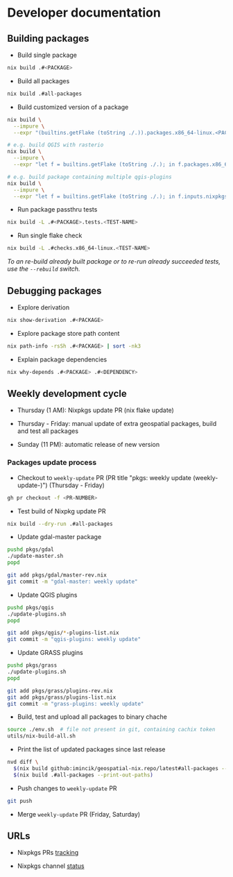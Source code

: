 # Developer documentation

## Building packages

* Build single package
```bash
nix build .#<PACKAGE>
```

* Build all packages
```bash
nix build .#all-packages
```

* Build customized version of a package
```bash
nix build \
  --impure \
  --expr "(builtins.getFlake (toString ./.)).packages.x86_64-linux.<PACKAGE>.override { <PARAMETER> = <VALUE>; }"

# e.g. build QGIS with rasterio
nix build \
  --impure \
  --expr "let f = builtins.getFlake (toString ./.); in f.packages.x86_64-linux.qgis.override { extraPythonPackages = ps: with f.packages.x86_64-linux; [ python3-rasterio ]; }"

# e.g. build package containing multiple qgis-plugins
nix build \
  --impure \
  --expr "let f = builtins.getFlake (toString ./.); in f.inputs.nixpkgs.legacyPackages.x86_64-linux.symlinkJoin { name = \"qgis-plugins\"; paths = with f.packages.x86_64-linux; [ qgis-plugin-qgis2web qgis-plugin-MapTiler ]; }"
```

* Run package passthru tests
```bash
nix build -L .#<PACKAGE>.tests.<TEST-NAME>
```

* Run single flake check
```bash
nix build -L .#checks.x86_64-linux.<TEST-NAME>
```

_To an re-build already built package or to re-run already succeeded tests, use the
`--rebuild` switch._

## Debugging packages

* Explore derivation
```bash
nix show-derivation .#<PACKAGE>
```

* Explore package store path content
```bash
nix path-info -rsSh .#<PACKAGE> | sort -nk3
```

* Explain package dependencies
```bash
nix why-depends .#<PACKAGE> .#<DEPENDENCY>
```


## Weekly development cycle

* Thursday (1 AM): Nixpkgs update PR (nix flake update)

* Thursday - Friday: manual update of extra geospatial packages, build and test all packages

* Sunday (11 PM): automatic release of new version

### Packages update process

* Checkout to `weekly-update` PR
  (PR title "pkgs: weekly update (weekly-update-<DATE>)") (Thursday - Friday)
```bash
gh pr checkout -f <PR-NUMBER>
```

* Test build of Nixpkg update PR
```bash
nix build --dry-run .#all-packages
```

* Update gdal-master package
```bash
pushd pkgs/gdal
./update-master.sh
popd

git add pkgs/gdal/master-rev.nix
git commit -m "gdal-master: weekly update"
```

* Update QGIS plugins
```bash
pushd pkgs/qgis
./update-plugins.sh
popd

git add pkgs/qgis/*-plugins-list.nix
git commit -m "qgis-plugins: weekly update"
```

* Update GRASS plugins
```bash
pushd pkgs/grass
./update-plugins.sh
popd

git add pkgs/grass/plugins-rev.nix
git add pkgs/grass/plugins-list.nix
git commit -m "grass-plugins: weekly update"
```

* Build, test and upload all packages to binary chache
```bash
source ./env.sh  # file not present in git, containing cachix token
utils/nix-build-all.sh
```

* Print the list of updated packages since last release
```bash
nvd diff \
  $(nix build github:imincik/geospatial-nix.repo/latest#all-packages --print-out-paths) \
  $(nix build .#all-packages --print-out-paths)
```


* Push changes to `weekly-update` PR
```bash
git push
```

* Merge `weekly-update` PR (Friday, Saturday)


## URLs

* Nixpkgs PRs [tracking](https://nixpkgs-tracker.ocfox.me/)

* Nixpkgs channel [status](https://status.nixos.org/)

